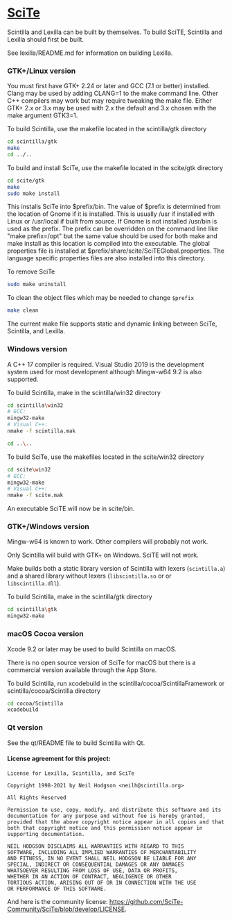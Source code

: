 # [SciTe](https://www.scintilla.org/SciTE.html)

Scintilla and Lexilla can be built by themselves.
To build SciTE, Scintilla and Lexilla should first be built.

See lexilla/README.md for information on building Lexilla.

### GTK+/Linux version

You must first have GTK+ 2.24 or later and GCC (7.1 or better) installed.
Clang may be used by adding CLANG=1 to the make command line.
Other C++ compilers may work but may require tweaking the make file.
Either GTK+ 2.x or 3.x may be used with 2.x the default and 3.x
chosen with the make argument GTK3=1.

To build Scintilla, use the makefile located in the scintilla/gtk directory
```sh
cd scintilla/gtk
make
cd ../..
```

To build and install SciTe, use the makefile located in the scite/gtk directory
```sh
cd scite/gtk
make
sudo make install
```

This installs SciTe into $prefix/bin. The value of $prefix is determined from
the location of Gnome if it is installed. This is usually /usr if installed
with Linux or /usr/local if built from source. If Gnome is not installed
/usr/bin is used as the prefix. The prefix can be overridden on the command
line like "make prefix=/opt" but the same value should be used for both make
and make install as this location is compiled into the executable. The global
properties file is installed at $prefix/share/scite/SciTEGlobal.properties.
The language specific properties files are also installed into this directory.

To remove SciTe
```sh
sudo make uninstall
```

To clean the object files which may be needed to change `$prefix`
```sh
make clean
```

The current make file supports static and dynamic linking between SciTe, Scintilla, and Lexilla.


### Windows version

A C++ 17 compiler is required.
Visual Studio 2019 is the development system used for most development
although Mingw-w64 9.2 is also supported.

To build Scintilla, make in the scintilla/win32 directory
```sh
cd scintilla\win32
# GCC:
mingw32-make
# Visual C++:
nmake -f scintilla.mak
```

```sh
cd ..\..
```

To build SciTe, use the makefiles located in the scite/win32 directory
```sh
cd scite\win32
# GCC:
mingw32-make
# Visual C++:
nmake -f scite.mak
```

An executable SciTE will now be in scite/bin.

### GTK+/Windows version

Mingw-w64 is known to work. Other compilers will probably not work.

Only Scintilla will build with GTK+ on Windows. SciTE will not work.

Make builds both a static library version of Scintilla with lexers (`scintilla.a`) and
a shared library without lexers (`libscintilla.so` or or `libscintilla.dll`).

To build Scintilla, make in the scintilla/gtk directory
```sh
cd scintilla\gtk
mingw32-make
```

### macOS Cocoa version

Xcode 9.2 or later may be used to build Scintilla on macOS.

There is no open source version of SciTe for macOS but there is a commercial
version available through the App Store.

To build Scintilla, run xcodebuild in the scintilla/cocoa/ScintillaFramework or 
scintilla/cocoa/Scintilla directory

```sh
cd cocoa/Scintilla
xcodebuild
```

### Qt version

See the qt/README file to build Scintilla with Qt.

#### License agreement for this project:

```
License for Lexilla, Scintilla, and SciTe

Copyright 1998-2021 by Neil Hodgson <neilh@scintilla.org>

All Rights Reserved 

Permission to use, copy, modify, and distribute this software and its 
documentation for any purpose and without fee is hereby granted, 
provided that the above copyright notice appear in all copies and that 
both that copyright notice and this permission notice appear in 
supporting documentation. 

NEIL HODGSON DISCLAIMS ALL WARRANTIES WITH REGARD TO THIS 
SOFTWARE, INCLUDING ALL IMPLIED WARRANTIES OF MERCHANTABILITY 
AND FITNESS, IN NO EVENT SHALL NEIL HODGSON BE LIABLE FOR ANY 
SPECIAL, INDIRECT OR CONSEQUENTIAL DAMAGES OR ANY DAMAGES 
WHATSOEVER RESULTING FROM LOSS OF USE, DATA OR PROFITS, 
WHETHER IN AN ACTION OF CONTRACT, NEGLIGENCE OR OTHER 
TORTIOUS ACTION, ARISING OUT OF OR IN CONNECTION WITH THE USE 
OR PERFORMANCE OF THIS SOFTWARE. 
```

And here is the community license: <https://github.com/SciTe-Community/SciTe/blob/develop/LICENSE>.
